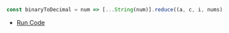 ```js
const binaryToDecimal = num => [...String(num)].reduce((a, c, i, nums) => a += c*(2**(nums.length-i-1)), 0);
```
- [Run Code](https://repl.it/@ezioda004/BinaryToDecimal)
